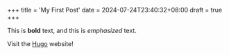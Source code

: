 +++
title = 'My First Post'
date = 2024-07-24T23:40:32+08:00
draft = true
+++

This is **bold** text, and this is *emphasized* text.

Visit the [Hugo](https://gohugo.io) website!